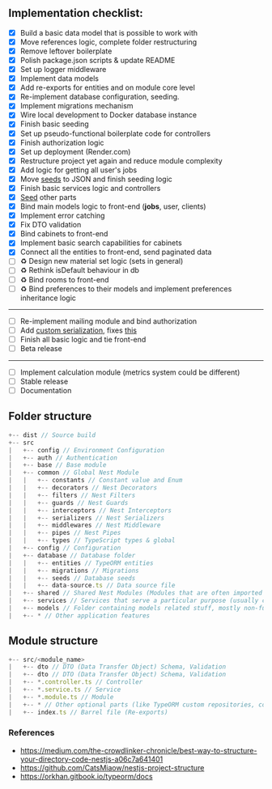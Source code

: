 ## Implementation checklist:

- [x] Build a basic data model that is possible to work with
- [x] Move references logic, complete folder restructuring
- [x] Remove leftover boilerplate
- [x] Polish package.json scripts & update README
- [x] Set up logger middleware
- [x] Implement data models ️
- [x] Add re-exports for entities and on module core level
- [x] Re-implement database configuration, seeding.
- [x] Implement migrations mechanism
- [x] Wire local development to Docker database instance
- [x] Finish basic seeding
- [x] Set up pseudo-functional boilerplate code for controllers
- [x] Finish authorization logic
- [x] Set up deployment (Render.com)
- [x] Restructure project yet again and reduce module complexity
- [x] Add logic for getting all user's jobs
- [x] Move [seeds](src/database/seeds/data) to JSON and finish seeding logic
- [x] Finish basic services logic and controllers
- [x] [Seed](src/services/seeding.service.ts) other parts
- [x] Bind main models logic to front-end (**jobs**, user, clients)
- [x] Implement error catching
- [x] Fix DTO validation
- [x] Bind cabinets to front-end
- [x] Implement basic search capabilities for cabinets
- [x] Connect all the entities to front-end, send paginated data
- [ ] ♻️ Design new material set logic (sets in general)
- [ ] ♻️ Rethink isDefault behaviour in db
- [ ] ♻️ Bind rooms to front-end
- [ ] ♻️ Bind preferences to their models and implement preferences inheritance
      logic

---

- [ ] Re-implement mailing module and bind authorization
- [ ] Add
      [custom serialization](https://blog.logrocket.com/serialization-in-nestjs-a-different-approach/),
      fixes [this](src/shared/user/user.service.ts#L54)
- [ ] Finish all basic logic and tie front-end
- [ ] Beta release

---

- [ ] Implement calculation module (metrics system could be different)
- [ ] Stable release
- [ ] Documentation

## Folder structure

```js
+-- dist // Source build
+-- src
|   +-- config // Environment Configuration
|   +-- auth // Authentication
|   +-- base // Base module
|   +-- common // Global Nest Module
|   |   +-- constants // Constant value and Enum
|   |   +-- decorators // Nest Decorators
|   |   +-- filters // Nest Filters
|   |   +-- guards // Nest Guards
|   |   +-- interceptors // Nest Interceptors
|   |   +-- serializers // Nest Serializers
|   |   +-- middlewares // Nest Middleware
|   |   +-- pipes // Nest Pipes
|   |   +-- types // TypeScript types & global
|   +-- config // Configuration
|   +-- database // Database folder
|   |   +-- entities // TypeORM entities
|   |   +-- migrations // Migrations
|   |   +-- seeds // Database seeds
|   |   +-- data-source.ts // Data source file
|   +-- shared // Shared Nest Modules (Modules that are often imported and share their functionality)
|   +-- services // Services that serve a particular purpose (usually can't live alone)
|   +-- models // Folder containing models related stuff, mostly non-functional CRUD modules
|   +-- * // Other application features
```

## Module structure

```js
+-- src/<module_name>
|   +-- dto // DTO (Data Transfer Object) Schema, Validation
|   +-- dto // DTO (Data Transfer Object) Schema, Validation
|   +-- *.controller.ts // Controller
|   +-- *.service.ts // Service
|   +-- *.module.ts // Module
|   +-- * // Other optional parts (like TypeORM custom repositories, constants files and other)
|   +-- index.ts // Barrel file (Re-exports)
```

### References

- https://medium.com/the-crowdlinker-chronicle/best-way-to-structure-your-directory-code-nestjs-a06c7a641401
- https://github.com/CatsMiaow/nestjs-project-structure
- https://orkhan.gitbook.io/typeorm/docs
